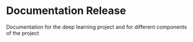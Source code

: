 # Documentation Release
Documentation for the deep learning project and for different components of the project
